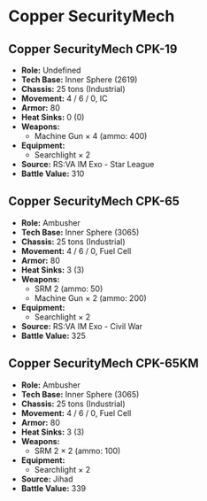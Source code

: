 # Copper SecurityMech
## Copper SecurityMech CPK-19
- **Role:** Undefined
- **Tech Base:** Inner Sphere (2619)
- **Chassis:** 25 tons (Industrial)
- **Movement:** 4 / 6 / 0, IC
- **Armor:** 80
- **Heat Sinks:** 0 (0)
- **Weapons:**
  - Machine Gun × 4 (ammo: 400)
- **Equipment:**
  - Searchlight × 2
- **Source:** RS:VA IM Exo - Star League
- **Battle Value:** 310

## Copper SecurityMech CPK-65
- **Role:** Ambusher
- **Tech Base:** Inner Sphere (3065)
- **Chassis:** 25 tons (Industrial)
- **Movement:** 4 / 6 / 0, Fuel Cell
- **Armor:** 80
- **Heat Sinks:** 3 (3)
- **Weapons:**
  - SRM 2 (ammo: 50)
  - Machine Gun × 2 (ammo: 200)
- **Equipment:**
  - Searchlight × 2
- **Source:** RS:VA IM Exo - Civil War
- **Battle Value:** 325

## Copper SecurityMech CPK-65KM
- **Role:** Ambusher
- **Tech Base:** Inner Sphere (3065)
- **Chassis:** 25 tons (Industrial)
- **Movement:** 4 / 6 / 0, Fuel Cell
- **Armor:** 80
- **Heat Sinks:** 3 (3)
- **Weapons:**
  - SRM 2 × 2 (ammo: 100)
- **Equipment:**
  - Searchlight × 2
- **Source:** Jihad
- **Battle Value:** 339

